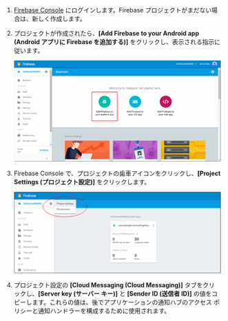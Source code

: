 

1. [Firebase Console](https://firebase.google.com/console/) にログインします。Firebase プロジェクトがまだない場合は、新しく作成します。
2. プロジェクトが作成されたら、**[Add Firebase to your Android app (Android アプリに Firebase を追加する)]** をクリックし、表示される指示に従います。

	![](./media/notification-hubs-enable-firebase-cloud-messaging/notification-hubs-add-firebase-to-android-app.png)

3. Firebase Console で、プロジェクトの歯車アイコンをクリックし、**[Project Settings (プロジェクト設定)]** をクリックします。

	![](./media/notification-hubs-enable-firebase-cloud-messaging/notification-hubs-firebase-console-project-settings.png)

4. プロジェクト設定の **[Cloud Messaging (Cloud Messaging)]** タブをクリックし、**[Server key (サーバー キー)]** と **[Sender ID (送信者 ID)]** の値をコピーします。これらの値は、後でアプリケーションの通知ハブのアクセス ポリシーと通知ハンドラーを構成するために使用されます。
  

<!---HONumber=AcomDC_0706_2016-->